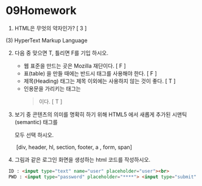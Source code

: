 # 09Homework

1. HTML은 무엇의 약자인가? [  3 ]

(3) HyperText Markup Language



2. 다음 중 맞으면 T, 틀리면 F를 기입 하시오.
   * 웹 표준을 만드는 곳은 Mozilla 재단이다. [ F ]
   * 표(table) 을 만들 때에는 반드시 <th>태그를 사용해야 한다. [ F ]
   * 제목(Heading) 태그는 제목 이외에는 사용하지 않는 것이 좋다. [ T ]
   * 인용문을 가리키는 태그는 <blockquote> 이다. [ T ]

3. 보기 중 콘텐츠의 의미를 명확히 하기 위해 HTML5 에서 새롭게 추가된 시맨틱(semantic) 태그를

   모두 선택 하시오.

   ​	[div, header, hl, section, footer, a , form, span]







4. 그림과 같은 로그인 화면을 생성하는 html 코드를 작성하시오.

```html
 ID : <input type="text" name="user" placeholder="user"><br>
 PWD : <input type="password" placeholder="****"> <input type="submit" value = "로그인">
```

